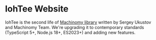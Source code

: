 # IohTee Website

IohTee is the second life of [Machinomy library](https://github.com/machinomy/machinomy) written by Sergey Ukustov and Machinomy Team.
We're upgrading it to contemporary standards (TypeScript 5+, Node.js 18+, ES2023+) and adding new features.
